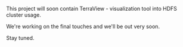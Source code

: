 This project will soon contain TerraView - visualization tool into HDFS cluster usage. 

We're working on the final touches and we'll be out very soon.

Stay tuned.
